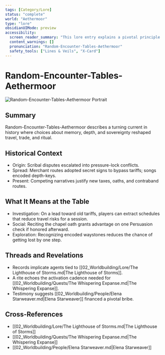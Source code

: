 ```yaml
---
tags: [Category/Lore]
status: "complete"
world: "Aethermoor"
type: "lore"
obsidianUIMode: preview
accessibility:
  screen_reader_summary: "This lore entry explains a pivotal principle or event and its consequences for play."
  content_warnings: []
  pronunciation: "Random-Encounter-Tables-Aethermoor"
  safety_tools: ["Lines & Veils", "X-Card"]
---
```




# Random-Encounter-Tables-Aethermoor

![Random-Encounter-Tables-Aethermoor Portrait](04_Resources/Assets/Art/Lore/Random-Encounter-Tables-Aethermoor.png)

## Summary
Random-Encounter-Tables-Aethermoor describes a turning current in history where choices about memory, depth, and sovereignty reshaped travel, trade, and ritual.

## Historical Context
- Origin: Scribal disputes escalated into pressure-lock conflicts.
- Spread: Merchant routes adopted secret signs to bypass tariffs; songs encoded depth-keys.
- Present: Competing narratives justify new taxes, oaths, and contraband routes.

## What It Means at the Table
- Investigation: On a lead toward old tariffs, players can extract schedules that reduce travel risks for a session.
- Social: Reciting the chapel oath grants advantage on one Persuasion check if honored afterward.
- Exploration: Recognizing encoded waystones reduces the chance of getting lost by one step.

## Threads and Revelations
- Records implicate agents tied to [[02_Worldbuilding/Lore/The Lighthouse of Storms.md|The Lighthouse of Storms]].
- A rite echoes the activation cadence needed for [[02_Worldbuilding/Quests/The Whispering Expanse.md|The Whispering Expanse]].
- Testimony suggests [[02_Worldbuilding/People/Elena Starweaver.md|Elena Starweaver]] financed a pivotal bribe.

## Cross-References
- [[02_Worldbuilding/Lore/The Lighthouse of Storms.md|The Lighthouse of Storms]]
- [[02_Worldbuilding/Quests/The Whispering Expanse.md|The Whispering Expanse]]
- [[02_Worldbuilding/People/Elena Starweaver.md|Elena Starweaver]]
